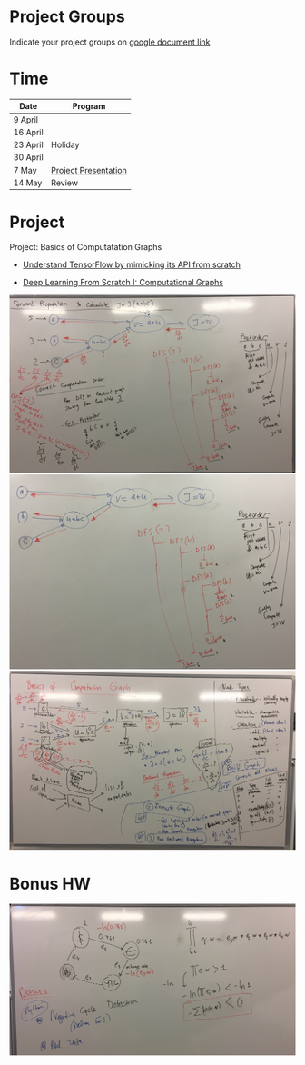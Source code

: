 # Project Groups
Indicate your project groups on [google document link](https://docs.google.com/spreadsheets/d/1eA8juAoMCszqZNhIjR1ZPLR2L6qhRe1TfTPpugRA574/edit?usp=sharing)


# Time

|  Date |  Program | 
|---|---|
|  9 April |   |
|  16 April|   |
|  23 April |  Holiday |
|  30 April|   |
|  7 May|  [Project Presentation](https://github.com/uzay00/CMPE232/tree/master/2019/Project)|
|  14 May|  Review |



 # Project

Project: Basics of Computatation Graphs
 - [Understand TensorFlow by mimicking its API from scratch](https://medium.com/@d3lm/understand-tensorflow-by-mimicking-its-api-from-scratch-faa55787170d)

 - [Deep Learning From Scratch I: Computational Graphs](http://www.deepideas.net/deep-learning-from-scratch-i-computational-graphs/)
 
 

 ![1-GraphProcessing.JPG](1-GraphProcessing.JPG)
 ![2-TopologicalOrder.JPG](2-TopologicalOrder.JPG)
 ![3-ProjectComputationGraph.JPG](3-ProjectComputationGraph.JPG)
 
 # Bonus HW
 ![0-Bonus_Arbitrage.JPG](0-Bonus_Arbitrage.JPG)
